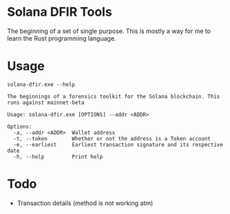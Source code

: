 # Solana DFIR Tools

The beginning of a set of single purpose. This is mostly a way for me to learn the Rust programming language.

# Usage

```commandline
solana-dfir.exe --help

The beginnings of a forensics toolkit for the Solana blockchain. This runs against mainnet-beta

Usage: solana-dfir.exe [OPTIONS] --addr <ADDR>

Options:
  -a, --addr <ADDR>  Wallet address
  -t, --token        Whether or not the address is a Token account
  -e, --earliest     Earliest transaction signature and its respective date
  -h, --help         Print help
```

# Todo

- Transaction details (method is not working atm)